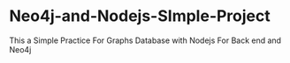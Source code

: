 # Neo4j-and-Nodejs-SImple-Project
This a Simple Practice For Graphs Database with Nodejs For Back end and Neo4j
